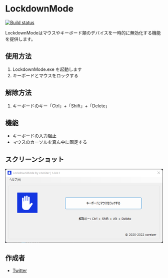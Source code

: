 # LockdownMode
[![Build status](https://ci.appveyor.com/api/projects/status/m1swbs685ntqw01w?svg=true)](https://ci.appveyor.com/project/coreizer/lockdownmode)

LockdownModeはマウスやキーボード類のデバイスを一時的に無効化する機能を提供します。

## 使用方法
 1. LockdownMode.exe を起動します
 2. キーボードとマウスをロックする
 
## 解除方法
 1. キーボードのキー「Ctrl」+「Shift」+「Delete」

## 機能
- キーボードの入力阻止
- マウスのカーソルを真ん中に固定する

## スクリーンショット
![ScreenShot](./docs/screenshot.png)

## 作成者
- [Twitter](https://www.twitter.com/coreizer)